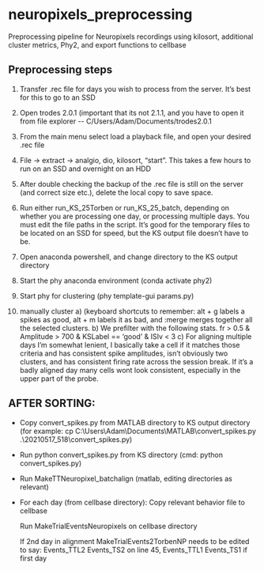 # neuropixels_preprocessing
Preprocessing pipeline for Neuropixels recordings using kilosort, additional cluster metrics, Phy2, and export functions to cellbase

## Preprocessing steps

1) Transfer .rec file for days you wish to process from the server. It’s best for this to go to an SSD
2) Open trodes 2.0.1 (important that its not 2.1.1, and you have to open it from file explorer -- C/Users/Adam/Documents/trodes2.0.1
3) From the main menu select load a playback file, and open your desired .rec file
4) File -> extract -> analgio, dio, kilosort, “start”. This takes a few hours to run on an SSD and overnight on an HDD
5) After double checking the backup of the .rec file is still on the server (and correct size etc.), delete the local copy to save space. 
6) Run either run_KS_25Torben or run_KS_25_batch, depending on whether you are processing one day, or processing multiple days. You must edit the file paths in the script. It’s good for the temporary files to be located on an SSD for speed, but the KS output file doesn’t have to be. 

7) Open anaconda powershell, and change directory to the KS output directory
8) Start the phy anaconda environment (conda activate phy2)
9) Start phy for clustering (phy template-gui params.py)
10) manually cluster
	a) (keyboard shortcuts to remember: alt +  g labels a spikes as good, alt + m labels it as bad, and :merge merges together all the selected clusters. 
	b) We prefilter with the following stats. fr > 0.5 & Amplitude > 700 & KSLabel == ‘good’ & ISIv < 3
	c) For aligning multiple days I’m somewhat lenient, I basically take a cell if it matches those criteria and has consistent spike amplitudes, isn’t obviously two clusters, and has consistent firing rate across the session break. If it’s a badly aligned day many cells wont look consistent, especially in the upper part of the probe. 


## AFTER SORTING:

- Copy convert_spikes.py  from MATLAB directory to KS output directory (for example: cp C:\Users\Adam\Documents\MATLAB\convert_spikes.py .\20210517_518\convert_spikes.py)

- Run python convert_spikes.py from KS directory (cmd: python convert_spikes.py)

- Run MakeTTNeuropixel_batchalign (matlab, editing directories as relevant)


- For each day (from cellbase directory):
	Copy relevant behavior file to cellbase
 	
	Run MakeTrialEventsNeuropixels on cellbase directory
	
	If 2nd day in alignment MakeTrialEvents2TorbenNP needs to be edited to say: Events_TTL2 Events_TS2 on line 45, Events_TTL1 Events_TS1 if first day
